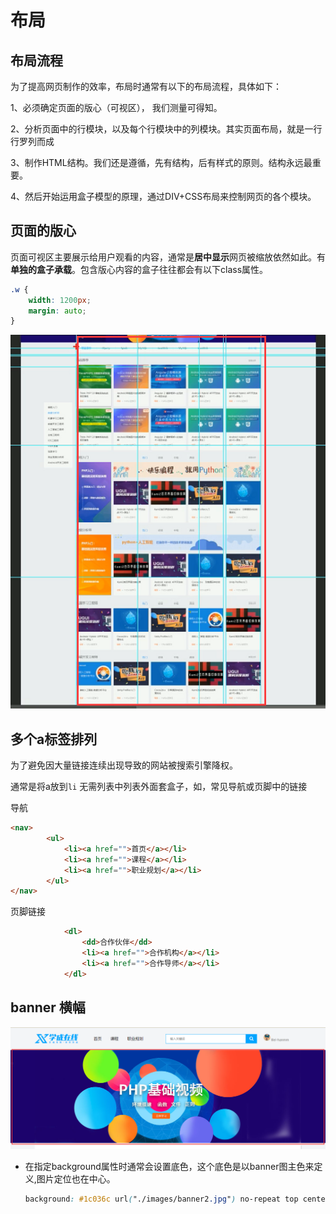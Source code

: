 # 布局

## 布局流程

为了提高网页制作的效率，布局时通常有以下的布局流程，具体如下：

1、必须确定页面的版心（可视区）， 我们测量可得知。

2、分析页面中的行模块，以及每个行模块中的列模块。其实页面布局，就是一行行罗列而成

3、制作HTML结构。我们还是遵循，先有结构，后有样式的原则。结构永远最重要。

4、然后开始运用盒子模型的原理，通过DIV+CSS布局来控制网页的各个模块。



## 页面的版心

页面可视区主要展示给用户观看的内容，通常是**居中显示**网页被缩放依然如此。有**单独的盒子承载**。包含版心内容的盒子往往都会有以下class属性。

```css
.w {
    width: 1200px;
    margin: auto;
}
```

![image-20211018231158607](layout-images/image-20211018231158607.png)

## 多个a标签排列

为了避免因大量链接连续出现导致的网站被搜索引擎降权。

通常是将a放到`li` 无需列表中列表外面套盒子，如，常见导航或页脚中的链接

导航

```html
<nav>
        <ul>
            <li><a href="">首页</a></li>
            <li><a href="">课程</a></li>
            <li><a href="">职业规划</a></li>
        </ul>
</nav>
```

页脚链接

```html
            <dl>
                <dd>合作伙伴</dd>
                <li><a href="">合作机构</a></li>
                <li><a href="">合作导师</a></li>
            </dl>
```



## banner 横幅

![image-20211018213113438](layout-images/image-20211018213113438.png)



- 在指定background属性时通常会设置底色，这个底色是以banner图主色来定义,图片定位也在中心。

  ```css
  background: #1c036c url("./images/banner2.jpg") no-repeat top center;
  ```

  
